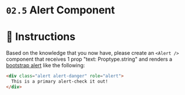 # `02.5` Alert Component

# :speech_balloon: Instructions

Based on the knowledge that you now have, please create an `<Alert />` component that receives 1 prop "text: Proptype.string" and renders a [bootstrap alert](https://getbootstrap.com/docs/4.0/components/alerts/#examples) like the following:

```html
<div class="alert alert-danger" role="alert">
  This is a primary alert-check it out!
</div>
```